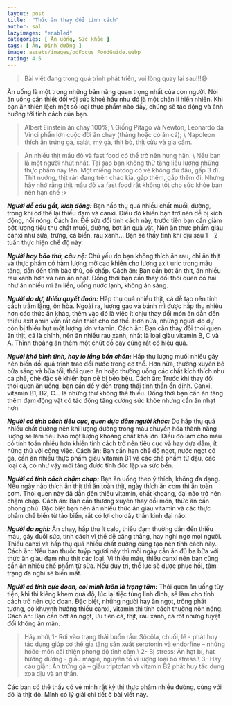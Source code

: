 ```yaml
---
layout: post
title:  "Thức ăn thay đổi tính cách"
author: sal
lazyimages: "enabled"
categories: [ Ăn uống, Sức khỏe ]
tags: [ Ăn, Dinh dưỡng ]
image: assets/images/odFocus_FoodGuide.webp
rating: 4.5
---
```

> Bài viết đang trong quá trình phát triển, vui lòng quay lại sau!!!😅

Ăn uống là một trong những bản năng quan trọng nhất của con người. Nói ăn uống cần thiết đối với sức khoẻ hầu như đó là một chân lí hiển nhiên. Khi bạn ăn thiên lệch một số loại thực phẩm nào đấy, chúng sẽ tác động và ảnh huởng tới tính cách của bạn.

>Albert Einstein ăn chay 100%; \\
Giống Pitago và Newton, Leonardo da Vinci phần lớn cuộc đời ăn chay (thảng hoặc có ăn cá); \\
Napoleon thích ăn trứng gà, salát, mỳ gà, thịt bò, thịt cừu và gia cầm.

>Ăn nhiều thịt mầu đỏ và fast food có thể trở nên hung hãn. \\
Nếu bạn là một người nhút nhát. Tại sao bạn không thử tăng liều lượng những thực phẩm này lên. Một miếng hotdog có vẻ không đủ đâu, gấp 3 đi. Thịt nướng, thịt rán đang trên chảo kìa, gắp thêm, gắp thêm đi. Nhưng hãy nhớ rằng thịt mầu đỏ và fast food rất không tốt cho sức khỏe bạn nên hạn chế ;>

***Người dễ cáu gắt, kích động:*** Bạn hấp thụ quá nhiều chất muối, đường, trong khi cơ thể lại thiếu đạm và canxi. Điều đó khiến bạn trở nên dễ bị kích động, nổi nóng. Cách ăn: Để sửa đổi tính cách này, trước tiên bạn cần giảm bớt lượng tiêu thụ chất muối, đường, bớt ăn quà vặt. Nên ăn thực phẩm giàu canxi như sữa, trứng, cá biển, rau xanh... Bạn sẽ thấy tính khí dịu sau 1 - 2 tuần thực hiện chế độ này.

***Người hay bảo thủ, câu nệ:*** Chủ yếu do bạn không thích ăn rau, chỉ ăn thịt và thực phẩm có hàm lượng mỡ cao khiến cho lượng axit uric trong máu tăng, dẫn đến tính bảo thủ, cố chấp. Cách ăn: Bạn cần bớt ăn thịt, ăn nhiều rau xanh hơn và nên ăn nhạt. Đồng thời bạn cần thay đổi thói quen có hại như ăn nhiều mì ăn liền, uống nước lạnh, không ăn sáng.

***Người do dự, thiếu quyết đoán:*** Hấp thụ quá nhiều thịt, cá dễ tạo nên tính cách trầm lặng, ôn hòa. Ngoài ra, lượng gạo và bánh mì được hấp thụ nhiều hơn các thức ăn khác, thêm vào đó là việc ít chịu thay đổi món ăn dẫn đến thiếu axit amin vốn rất cần thiết cho cơ thể. Hơn nữa, những người do dự còn bị thiếu hụt một lượng lớn vitamin. Cách ăn: Bạn cần thay đổi thói quen ăn thịt, cá là chính, nên ăn nhiều rau xanh, nhất là loại giàu vitamin B, C và A. Thỉnh thoảng ăn thêm một chút đồ cay cũng rất có hiệu quả.

***Người khó bình tĩnh, hay lo lắng bồn chồn:*** Hấp thụ lượng muối nhiều gây nên biến đổi quá trình trao đổi nước trong cơ thể. Hơn nữa, thường xuyên bỏ bữa sáng và bữa tối, thói quen ăn hoặc thường uống các chất kích thích như cà phê, chè đặc sẽ khiến bạn dễ bị béo bệu. Cách ăn: Trước khi thay đổi thói quen ăn uống, bạn cần để ý đến trạng thái tinh thần ổn định. Canxi, vitamin B1, B2, C... là những thứ không thể thiếu. Đồng thời bạn cần ăn tăng thêm đạm động vật có tác động tăng cường sức khỏe nhưng cần ăn nhạt hơn.

***Người có tính cách tiêu cực, quen dựa dẫm người khác:*** Do hấp thụ quá nhiều chất đường nên khi lượng đường trong máu chuyển hóa thành năng lượng sẽ làm tiêu hao một lượng khoáng chất khá lớn. Điều đó làm cho máu có tính toán nhiều hơn khiến tính cách trở nên tiêu cực và hay dựa dẫm, ít hứng thú với công việc. Cách ăn: Bạn cần hạn chế độ ngọt, nước ngọt có ga, cần ăn nhiều thực phẩm giàu vitamin B1 và các chế phẩm từ đậu, các loại cá, có như vậy mới tăng được tính độc lập và sức bền.

***Người có tính cách chậm chạp:*** Bạn ăn uống theo ý thích, không đa dạng. Nếu ngày nào thích ăn thịt thì ăn toàn thịt, ngày thích ăn cơm thì ăn toàn cơm. Thói quen này đã dẫn đến thiếu vitamin, chất khoáng, đại não trở nên chậm chạp. Cách ăn: Bạn cần thường xuyên thay đổi món, thức ăn cần phong phú. Đặc biệt bạn nên ăn nhiều thức ăn giàu vitamin và các thực phẩm chế biến từ tảo biển, rất có lợi cho dây thần kinh đại não.

***Người đa nghi:*** Ăn chay, hấp thụ ít calo, thiếu đạm thường dẫn đến thiếu máu, gây đuối sức, tính cách vì thế dễ căng thẳng, hay nghi ngờ mọi người. Thiếu canxi và hấp thụ quá nhiều chất đường cũng tạo nên tính cách này. Cách ăn: Nếu bạn thuộc tuýp người này thì mỗi ngày cần ăn đủ ba bữa với thức ăn giàu đạm như thịt các loại. Vì thiếu máu, thiếu canxi nên bạn cũng cần ăn nhiều chế phẩm từ sữa. Nếu duy trì, thể lực sẽ được phục hồi, tâm trạng đa nghi sẽ biến mất.

***Người có tính cực đoan, coi mình luôn là trọng tâm:*** Thói quen ăn uống tùy tiện, khi thì kiêng khem quá độ, lúc lại tiệc tùng linh đình, sẽ làm cho tính cách trở nên cực đoan. Đặc biệt, những người hay ăn ngọt, trông phát tướng, có khuynh hướng thiếu canxi, vitamin thì tính cách thường nôn nóng. Cách ăn: Bạn cần bớt ăn ngọt, ưu tiên cá, thịt, rau xanh, cà rốt nhưng tuyệt đối không ăn mặn.

> Hãy nhớ\\
1- Rơi vào trạng thái buồn rầu: Sôcôla, chuối, lê - phát huy tác dụng giúp cơ thể gia tăng sản xuất serotonin và endorfine – những hoóc-môn cải thiện phong độ tình cảm.\\
2- Bị stress: Ăn hạt bí, hạt hướng dương - giầu magiê, nguyên tố vi lượng loại bỏ stress.\\
3- Hay cáu giận: Ăn trứng gà – giầu triptofan và vitamin B2 phát huy tác dụng xoa dịu và an thần.

Các bạn có thể thấy có vẻ mình rất kỳ thị thực phẩm nhiều đường, cùng với đó là thịt đỏ. Mình có lý giải chi tiết ở bài viết này.
